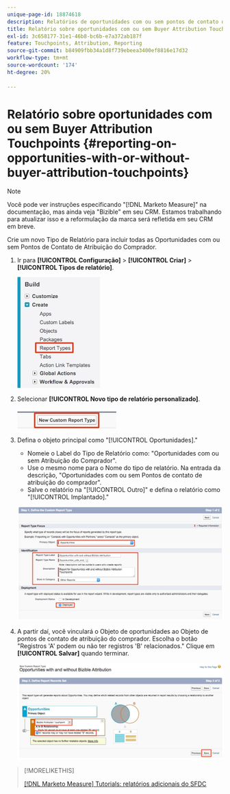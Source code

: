 ```yaml
---
unique-page-id: 18874618
description: Relatórios de oportunidades com ou sem pontos de contato de atribuição do comprador - [!DNL Marketo Measure]
title: Relatório sobre oportunidades com ou sem Buyer Attribution Touchpoints
exl-id: 3c658177-31e1-46b8-bc6b-e7a372ab187f
feature: Touchpoints, Attribution, Reporting
source-git-commit: b84909fbb34a1d8f739ebeea3400ef8816e17d32
workflow-type: tm+mt
source-wordcount: '174'
ht-degree: 20%

---
```


# Relatório sobre oportunidades com ou sem Buyer Attribution Touchpoints {#reporting-on-opportunities-with-or-without-buyer-attribution-touchpoints}

>[!NOTE]
>
>Você pode ver instruções especificando &quot;[!DNL Marketo Measure]&quot; na documentação, mas ainda veja &quot;Bizible&quot; em seu CRM. Estamos trabalhando para atualizar isso e a reformulação da marca será refletida em seu CRM em breve.

Crie um novo Tipo de Relatório para incluir todas as Oportunidades com ou sem Pontos de Contato de Atribuição do Comprador.

1. Ir para **[!UICONTROL Configuração]** > **[!UICONTROL Criar]** > **[!UICONTROL Tipos de relatório]**.

   ![](assets/1-1.jpg)

1. Selecionar **[!UICONTROL Novo tipo de relatório personalizado]**.

   ![](assets/2-1.jpg)

1. Defina o objeto principal como &quot;[!UICONTROL Oportunidades].&quot;

   * Nomeie o Label do Tipo de Relatório como: &quot;Oportunidades com ou sem Atribuição do Comprador&quot;.
   * Use o mesmo nome para o Nome do tipo de relatório. Na entrada da descrição, &quot;Oportunidades com ou sem Pontos de contato de atribuição do comprador&quot;.
   * Salve o relatório na &quot;[!UICONTROL Outro]&quot; e defina o relatório como &quot;[!UICONTROL Implantado].&quot;

   ![](assets/3-1.jpg)

1. A partir daí, você vinculará o Objeto de oportunidades ao Objeto de pontos de contato de atribuição do comprador. Escolha o botão &quot;Registros &#39;A&#39; podem ou não ter registros &#39;B&#39; relacionados.&quot; Clique em **[!UICONTROL Salvar]** quando terminar.

   ![](assets/4-1.jpg)

>[!MORELIKETHIS]
>
>[[!DNL Marketo Measure] Tutorials: relatórios adicionais do SFDC](https://experienceleague.adobe.com/en/docs/marketo-measure-learn/tutorials/onboarding/marketo-measure-102/addtional-salesforce-reports)
